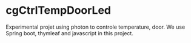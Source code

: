 # cgCtrlTempDoorLed
Experimental projet using photon to controle temperature, door. We use Spring boot, thymleaf and javascript in this project.

